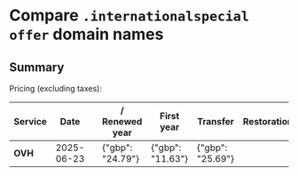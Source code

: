 # Compare `.internationalspecial offer` domain names

## Summary

Pricing (excluding taxes):

| Service | Date |  | / Renewed year | First year | Transfer | Restoration |
|--|--|--|--|--|--|--|
| **OVH** | 2025-06-23 |  | {"gbp": "24.79"} | {"gbp": "11.63"} | {"gbp": "25.69"} |  |
